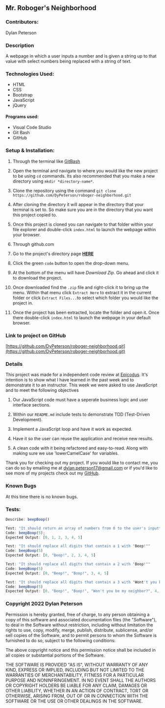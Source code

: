 ## Mr. Roboger's Neighborhood

### Contributors:

Dylan Peterson

### Description

A webpage in which a user inputs a number and is given a string up to that value with select numbers being replaced with a string of text.

### Technologies Used:

- HTML
- CSS
- Bootstrap
- JavaScript
- jQuery

#### Programs used:
- Visual Code Studio
- Git Bash 
- GitHub

 ### Setup & Installation:

1. Through the terminal like [GitBash](https://git-scm.com/downloads)

1. Open the terminal and navigate to where you would like the new project to be using `cd` commands. Its also recommended that you make a new directory using `mkdir *directory-name*`.

2. Clone the repository using the command `git clone https://github.com/DyPeterson/roboger-neighborhood.git`

3. After cloning the directory it will appear in the directory that your terminal is set to. So make sure you are in the directory that you want this project copied to.

4. Once this project is cloned you can navigate to that folder within your file explorer and double-click `index.html` to launch the webpage within your browser.

2. Through github.com

1. Go to the project's directory page **[HERE](https://github.com/DyPeterson/roboger-neighborhood)**

2. Click the green `code` button to open the drop-down menu.

3. At the bottom of the menu will have *Download Zip*. Go ahead and click it to download the project.

4. Once downloaded find the `.zip` file and right-click it to bring up the menu. Within that menu click `Extract Here` to extract it in the current folder or click `Extract Files...`to select which folder you would like the project in.

5. Once the project has been extracted, locate the folder and open it. Once there double-click `index.html` to launch the webpage in your default browser.
 
### Link to project on GitHub

[https://github.com/DyPeterson/roboger-neighborhood.git](https://github.com/DyPeterson/roboger-neighborhood.git)

### Details

This project was made for a independent code review at [Epicodus](https://www.epicodus.com/). It's intention is to show what I have learned in the past week and to demonstrate it to an instructor. This week we were asked to use JavaScript and to meet the following objectives

1. Our JavaScript code must have a seperate business logic and user interface sections.

2. Within our `README.md` include tests to demonstrate TDD (Test-Driven Development). 

3. Implement a JavaScript loop and have it work as expected.

4. Have it so the user can reuse the application and receive new results.

5. A clean code with it being refactored and easy-to-read. Along with making sure we use 'lowerCamelCase' for variables.

Thank you for checking out my project. If you would like to contact me, you can do so by emailing me at <dylan.peterson17@gmail.com> or if you'd like to see more of my projects check out my [GitHub](https://github.com/DyPeterson).

### Known Bugs
At this time there is no known bugs.

### Tests:
``` javascript
Describe: beepBoop()

Test: "It should return an array of numbers from 0 to the user's inputted number"
Code: beepBoop(5);
Expected Output: [0, 1, 2, 3, 4, 5]

Test: "It should replace all digits that contain a 1 with "Beep!""
Code: beepBoop(5)
Expected Output: [0, "Beep!", 2, 3, 4, 5]

Test: "It should replace all digits that contain a 2 with "Boop!""
Code: beepBoop(5)
Expected Output: [0, "Beep!", "Boop!", 3, 4, 5]

Test: "It should replace all digits that contain a 3 with "Wont't you be my neighbor?""
Code: beepBoop(5)
Expected Output: [0, "Beep!", "Boop!", "Won't you be my neighbor?", 4, 5]

```

### Copyright 2022 Dylan Peterson

Permission is hereby granted, free of charge, to any person obtaining a copy of this software and associated documentation files (the "Software"), to deal in the Software without restriction, including without limitation the rights to use, copy, modify, merge, publish, distribute, sublicense, and/or sell copies of the Software, and to permit persons to whom the Software is furnished to do so, subject to the following conditions:

The above copyright notice and this permission notice shall be included in all copies or substantial portions of the Software.

THE SOFTWARE IS PROVIDED "AS IS", WITHOUT WARRANTY OF ANY KIND, EXPRESS OR IMPLIED, INCLUDING BUT NOT LIMITED TO THE WARRANTIES OF MERCHANTABILITY, FITNESS FOR A PARTICULAR PURPOSE AND NONINFRINGEMENT. IN NO EVENT SHALL THE AUTHORS OR COPYRIGHT HOLDERS BE LIABLE FOR ANY CLAIM, DAMAGES OR OTHER LIABILITY, WHETHER IN AN ACTION OF CONTRACT, TORT OR OTHERWISE, ARISING FROM, OUT OF OR IN CONNECTION WITH THE SOFTWARE OR THE USE OR OTHER DEALINGS IN THE SOFTWARE.